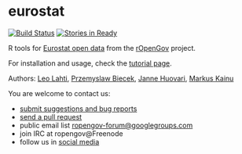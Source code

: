 eurostat
======

[![Build Status](https://api.travis-ci.org/rOpenGov/eurostat.png)](https://travis-ci.org/rOpenGov/eurostat)
[![Stories in Ready](https://badge.waffle.io/ropengov/eurostat.png?label=TODO)](http://waffle.io/ropengov/eurostat)

R tools for [Eurostat open data](http://epp.eurostat.ec.europa.eu/portal/page/portal/statistics/themes) from the [rOpenGov](http://ropengov.github.io) project.   

For installation and usage, check the [tutorial page](https://github.com/rOpenGov/eurostat/blob/master/vignettes/eurostat_tutorial.md).  

Authors: [Leo Lahti](https://github.com/antagomir), [Przemyslaw Biecek](https://github.com/pbiecek), [Janne Huovari](https://github.com/jhuovari), [Markus Kainu](https://github.com/muuankarski)
  
You are welcome to contact us:

  * [submit suggestions and bug reports](https://github.com/ropengov/eurostat/issues)
  * [send a pull request](https://github.com/ropengov/eurostat/)
  * public email list ropengov-forum@googlegroups.com
  * join IRC at ropengov@Freenode
  * follow us in [social media](http://ropengov.github.io/contribute/)  


